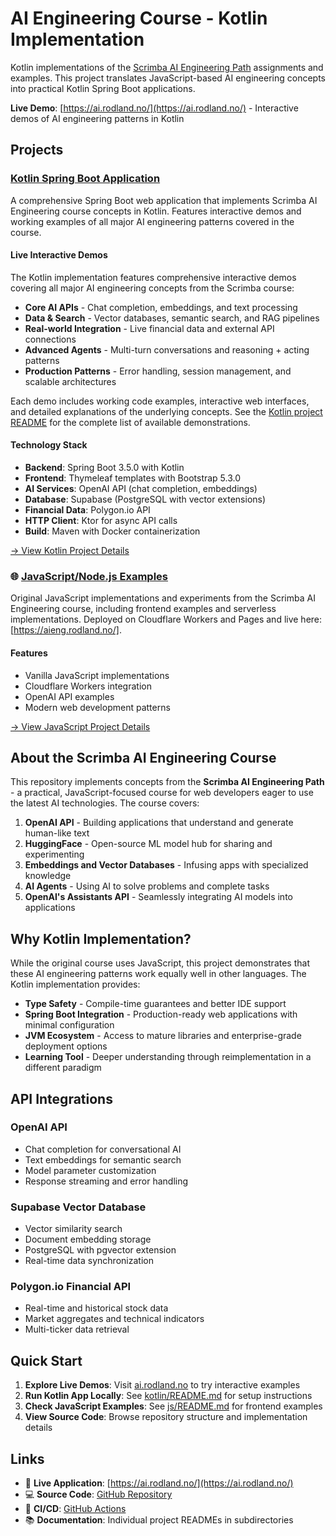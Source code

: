 # AI Engineering Course - Kotlin Implementation

Kotlin implementations of the [Scrimba AI Engineering Path](https://scrimba.com/the-ai-engineer-path-c02v) assignments and examples. This project translates JavaScript-based AI engineering concepts into practical Kotlin Spring Boot applications.

**Live Demo**: [https://ai.rodland.no/](https://ai.rodland.no/) - Interactive demos of AI engineering patterns in Kotlin

## Projects

### [Kotlin Spring Boot Application](kotlin/)

A comprehensive Spring Boot web application that implements Scrimba AI Engineering course concepts in Kotlin. Features interactive demos and working examples of all major AI engineering patterns covered in the course.

#### Live Interactive Demos
The Kotlin implementation features comprehensive interactive demos covering all major AI engineering concepts from the Scrimba course:

- **Core AI APIs** - Chat completion, embeddings, and text processing
- **Data & Search** - Vector databases, semantic search, and RAG pipelines  
- **Real-world Integration** - Live financial data and external API connections
- **Advanced Agents** - Multi-turn conversations and reasoning + acting patterns
- **Production Patterns** - Error handling, session management, and scalable architectures

Each demo includes working code examples, interactive web interfaces, and detailed explanations of the underlying concepts. See the [Kotlin project README](kotlin/README.md) for the complete list of available demonstrations.

#### Technology Stack
- **Backend**: Spring Boot 3.5.0 with Kotlin
- **Frontend**: Thymeleaf templates with Bootstrap 5.3.0
- **AI Services**: OpenAI API (chat completion, embeddings)
- **Database**: Supabase (PostgreSQL with vector extensions)
- **Financial Data**: Polygon.io API
- **HTTP Client**: Ktor for async API calls
- **Build**: Maven with Docker containerization

[→ View Kotlin Project Details](kotlin/README.md)

### 🌐 [JavaScript/Node.js Examples](js/)

Original JavaScript implementations and experiments from the Scrimba AI Engineering course, including frontend examples and serverless implementations.  Deployed on Cloudflare Workers and Pages and live here: [https://aieng.rodland.no/].

#### Features
- Vanilla JavaScript implementations
- Cloudflare Workers integration
- OpenAI API examples
- Modern web development patterns

[→ View JavaScript Project Details](js/README.md)

## About the Scrimba AI Engineering Course

This repository implements concepts from the **Scrimba AI Engineering Path** - a practical, JavaScript-focused course for web developers eager to use the latest AI technologies. The course covers:

1. **OpenAI API** - Building applications that understand and generate human-like text
2. **HuggingFace** - Open-source ML model hub for sharing and experimenting
3. **Embeddings and Vector Databases** - Infusing apps with specialized knowledge
4. **AI Agents** - Using AI to solve problems and complete tasks
5. **OpenAI's Assistants API** - Seamlessly integrating AI models into applications

## Why Kotlin Implementation?

While the original course uses JavaScript, this project demonstrates that these AI engineering patterns work equally well in other languages. The Kotlin implementation provides:

- **Type Safety** - Compile-time guarantees and better IDE support
- **Spring Boot Integration** - Production-ready web applications with minimal configuration
- **JVM Ecosystem** - Access to mature libraries and enterprise-grade deployment options
- **Learning Tool** - Deeper understanding through reimplementation in a different paradigm

## API Integrations

### OpenAI API
- Chat completion for conversational AI
- Text embeddings for semantic search
- Model parameter customization
- Response streaming and error handling

### Supabase Vector Database
- Vector similarity search
- Document embedding storage
- PostgreSQL with pgvector extension
- Real-time data synchronization

### Polygon.io Financial API
- Real-time and historical stock data
- Market aggregates and technical indicators
- Multi-ticker data retrieval

## Quick Start

1. **Explore Live Demos**: Visit [ai.rodland.no](https://ai.rodland.no/) to try interactive examples
2. **Run Kotlin App Locally**: See [kotlin/README.md](kotlin/README.md) for setup instructions
3. **Check JavaScript Examples**: See [js/README.md](js/README.md) for frontend examples
4. **View Source Code**: Browse repository structure and implementation details

## Links

- 🚀 **Live Application**: [https://ai.rodland.no/](https://ai.rodland.no/)
- 💻 **Source Code**: [GitHub Repository](https://github.com/fmmr/2025_ai_eng)
- 🔄 **CI/CD**: [GitHub Actions](https://github.com/fmmr/2025_ai_eng/actions)
- 📚 **Documentation**: Individual project READMEs in subdirectories